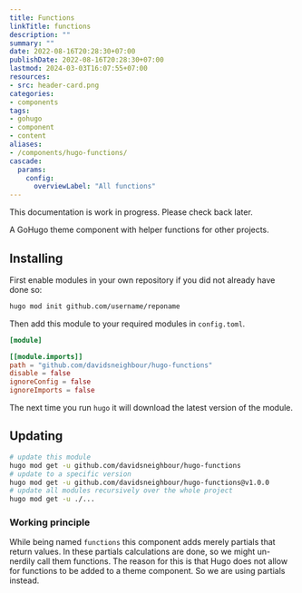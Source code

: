 ```yaml
---
title: Functions
linkTitle: functions
description: ""
summary: ""
date: 2022-08-16T20:28:30+07:00
publishDate: 2022-08-16T20:28:30+07:00
lastmod: 2024-03-03T16:07:55+07:00
resources:
- src: header-card.png
categories:
- components
tags:
- gohugo
- component
- content
aliases:
- /components/hugo-functions/
cascade:
  params:
    config:
      overviewLabel: "All functions"
---
```


This documentation is work in progress. Please check back later.

A GoHugo theme component with helper functions for other projects.

## Installing

First enable modules in your own repository if you did not already have done so:

```bash
hugo mod init github.com/username/reponame
```

Then add this module to your required modules in `config.toml`.

```toml
[module]

[[module.imports]]
path = "github.com/davidsneighbour/hugo-functions"
disable = false
ignoreConfig = false
ignoreImports = false

```

The next time you run `hugo` it will download the latest version of the module.

## Updating

```bash
# update this module
hugo mod get -u github.com/davidsneighbour/hugo-functions
# update to a specific version
hugo mod get -u github.com/davidsneighbour/hugo-functions@v1.0.0
# update all modules recursively over the whole project
hugo mod get -u ./...
```

### Working principle

While being named `functions` this component adds merely partials that return values. In these partials calculations are done, so we might un-nerdily call them functions. The reason for this is that Hugo does not allow for functions to be added to a theme component. So we are using partials instead.
